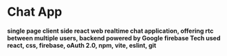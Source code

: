 # Chat App

**single page client side react web realtime chat application, offering rtc between multiple users, backend powered by Google firebase
Tech used react, css, firebase, oAuth 2.0, npm, vite, eslint, git**

